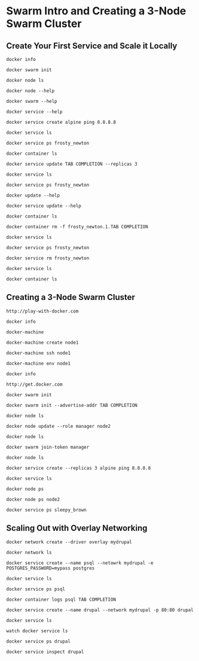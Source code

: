 # Swarm Intro and Creating a 3-Node Swarm Cluster

## Create Your First Service and Scale it Locally

    docker info
    
    docker swarm init
    
    docker node ls
    
    docker node --help
    
    docker swarm --help
    
    docker service --help
    
    docker service create alpine ping 8.8.8.8
    
    docker service ls
    
    docker service ps frosty_newton
    
    docker container ls
    
    docker service update TAB COMPLETION --replicas 3
    
    docker service ls
    
    docker service ps frosty_newton
    
    docker update --help
    
    docker service update --help
    
    docker container ls
    
    docker container rm -f frosty_newton.1.TAB COMPLETION
    
    docker service ls
    
    docker service ps frosty_newton
    
    docker service rm frosty_newton

    docker service ls
    
    docker container ls

## Creating a 3-Node Swarm Cluster

    http://play-with-docker.com
    
    docker info
    
    docker-machine
    
    docker-machine create node1
    
    docker-machine ssh node1
    
    docker-machine env node1
    
    docker info
    
    http://get.docker.com
    
    docker swarm init
    
    docker swarm init --advertise-addr TAB COMPLETION
    
    docker node ls
    
    docker node update --role manager node2
    
    docker node ls
    
    docker swarm join-token manager
    
    docker node ls
    
    docker service create --replicas 3 alpine ping 8.8.8.8
    
    docker service ls
    
    docker node ps
    
    docker node ps node2
    
    docker service ps sleepy_brown

## Scaling Out with Overlay Networking

    docker network create --driver overlay mydrupal
    
    docker network ls
    
    docker service create --name psql --netowrk mydrupal -e POSTGRES_PASSWORD=mypass postgres
    
    docker service ls
    
    docker service ps psql
    
    docker container logs psql TAB COMPLETION
    
    docker service create --name drupal --network mydrupal -p 80:80 drupal
    
    docker service ls
    
    watch docker service ls
    
    docker service ps drupal
    
    docker service inspect drupal
